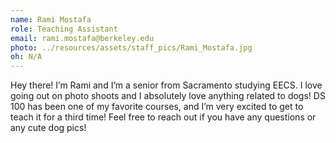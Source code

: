 ```yaml
---
name: Rami Mostafa
role: Teaching Assistant
email: rami.mostafa@berkeley.edu
photo: ../resources/assets/staff_pics/Rami_Mostafa.jpg
oh: N/A
---
```


Hey there! I’m Rami and I’m a senior from Sacramento studying EECS. I love going out on photo shoots and I absolutely love anything related to dogs! DS 100 has been one of my favorite courses, and I’m very excited to get to teach it for a third time! Feel free to reach out if you have any questions or any cute dog pics!
